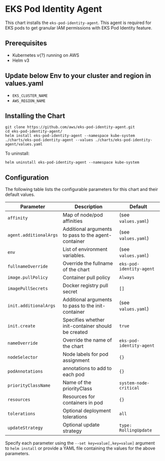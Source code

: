 # EKS Pod Identity Agent

This chart installs the `eks-pod-identity-agent`.
This agent is required for EKS pods to get granular IAM permissions with EKS Pod Identity feature.

## Prerequisites

- Kubernetes v{?} running on AWS
- Helm v3

## Update below Env to your cluster and region in values.yaml

* `EKS_CLUSTER_NAME` 
* `AWS_REGION_NAME`

## Installing the Chart

```shell
git clone https://github.com/aws/eks-pod-identity-agent.git
cd eks-pod-identity-agent/
helm install eks-pod-identity-agent --namespace kube-system ./charts/eks-pod-identity-agent --values ./charts/eks-pod-identity-agent/values.yaml
```

To uninstall:

```shell
helm uninstall eks-pod-identity-agent --namespace kube-system
```

## Configuration

The following table lists the configurable parameters for this chart and their default values.

| Parameter                 | Description                                             | Default                  |
|---------------------------|---------------------------------------------------------|--------------------------|
| `affinity`                | Map of node/pod affinities                              | (see `values.yaml`)      |
| `agent.additionalArgs`    | Additional arguments to pass to the agent-container     | (see `values.yaml`)      |
| `env`                     | List of environment variables.                          | (see `values.yaml`)      |
| `fullnameOverride`        | Override the fullname of the chart                      | `eks-pod-identity-agent` |
| `image.pullPolicy`        | Container pull policy                                   | `Always`                 |
| `imagePullSecrets`        | Docker registry pull secret                             | `[]`                     |
| `init.additionalArgs`     | Additional arguments to pass to the init-container      | (see `values.yaml`)      |
| `init.create`             | Specifies whether init-container should be created      | `true`                   |
| `nameOverride`            | Override the name of the chart                          | `eks-pod-identity-agent` |
| `nodeSelector`            | Node labels for pod assignment                          | `{}`                     |
| `podAnnotations`          | annotations to add to each pod                          | `{}`                     |
| `priorityClassName`       | Name of the priorityClass                               | `system-node-critical`   |
| `resources`               | Resources for containers in pod                         | `{}`                     |
| `tolerations`             | Optional deployment tolerations                         | `all`                    |
| `updateStrategy`          | Optional update strategy                                | `type: RollingUpdate`    |

Specify each parameter using the `--set key=value[,key=value]` argument to `helm install` or provide a YAML file
containing the values for the above parameters.
